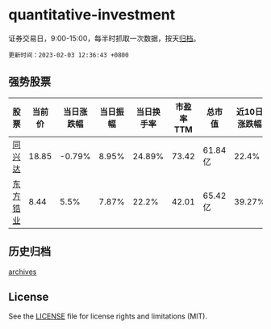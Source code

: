 # quantitative-investment

证券交易日，9:00-15:00，每半时抓取一次数据，按天[归档](archives)。

`更新时间：2023-02-03 12:36:43 +0800`

## 强势股票

|股票|当前价|当日涨跌幅|当日振幅|当日换手率|市盈率TTM|总市值|近10日涨跌幅|
|----|----|----|----|----|----|----|----|
|[同兴达](https://xueqiu.com/S/SZ002845)|18.85|-0.79%|8.95%|24.89%|73.42|61.84亿|22.4%|
|[东方锆业](https://xueqiu.com/S/SZ002167)|8.44|5.5%|7.87%|22.2%|42.01|65.42亿|39.27%|

## 历史归档

[archives](archives)

## License

See the [LICENSE](LICENSE) file for license rights and limitations (MIT).